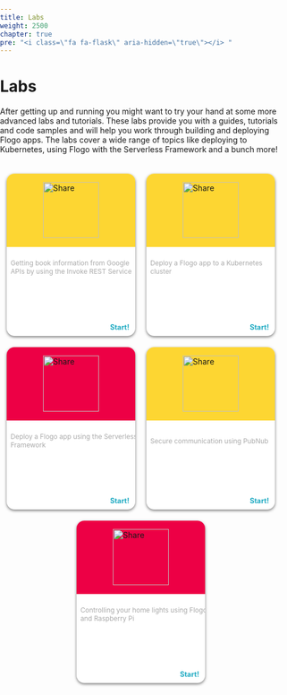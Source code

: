 ```yaml
---
title: Labs
weight: 2500
chapter: true
pre: "<i class=\"fa fa-flask\" aria-hidden=\"true\"></i> "
---
```


# Labs

After getting up and running you might want to try your hand at some more advanced labs and tutorials. These labs provide you with a guides, tutorials and code samples and will help you work through building and deploying Flogo apps. The labs cover a wide range of topics like deploying to Kubernetes, using Flogo with the Serverless Framework and a bunch more!

<style>
html,
body {
  width: 100%;
  height: 100%;
  margin: 0;
  padding: 0;
}
body {
  align-items: center;
  flex-direction: row;
  flex-wrap: wrap;
  justify-content: center;
}
.cards {
  margin-top: 25px;
  align-items: center;
  display: flex;
  flex-direction: row;
  flex-wrap: wrap;
  justify-content: center;
  margin-bottom: 50px;
}
.card {
  position: relative;
  border-radius: 1em;
  width: 230px;
  height: 290px;
  background-color: #FFF;
  -webkit-box-shadow: 0 2px 5px #777;
  -moz-box-shadow: 0 2px 5px #777;
  box-shadow: 0 2px 5px #777;
  overflow: hidden;
  margin: 10px 10px;
  -webkit-transition: all 0.2s ease-in-out;
  -moz-transition: all 0.2s ease-in-out;
  transition: all 0.2s ease-in-out;
}
.card .card-header {
  position: absolute;
  align-items: center;
  display: flex;
  flex-direction: row;
  flex-wrap: wrap;
  justify-content: center;
  left: 0;
  top: 0;
  width: 100%;
  height: 45%;
}
.card .card-header .card-image {
  height: 100px;
}
.card .card-header.bg1 {
  background-color: #FDD632;
}
.card .card-header.bg2 {
  background-color: #ED0045;
}
.card .card-header.bg3 {
  background-color: #0438A1;
}
.card .card-content {
  position: absolute;
  top: 45%;
  left: 0;
  width: 100%;
  height: 55%;
  padding: 0 3%;
}
.card .card-content .card-text {
  position: absolute;
  top: 15%;
  -webkit-transform: translate(0, -50%);
  -moz-transform: translate(0, -50%);
  transform: translate(0, -50%);
  color: #AAA;
  font-size: .85em;
}
.card .card-content .card-start {
  position: absolute;
  right: 10%;
  bottom: 5%;
  text-decoration: none;
  font-size: .9em;
  color: #1EAAC2;
  font-weight: bold;
}
.card .card-content .card-start:hover {
  color: #8ED4E0;
}
.card:hover {
  -webkit-box-shadow: 0 5px 6px #777;
  -moz-box-shadow: 0 5px 6px #777;
  box-shadow: 0 5px 6px #777;
  -webkit-transform: translate(0, -2%);
  -moz-transform: translate(0, -2%);
  transform: translate(0, -2%);
}
</style>

<div class="cards">

  <div class="card">
    <div class="card-header bg1">
      <img class="card-image" src="../images/labs/009-scientific.svg" alt="Share" />
    </div>
    <div class="card-content">
      <p class="card-text">Getting book information from Google APIs by using the Invoke REST Service</p>
      <a class="card-start" href="./books-demo" alt="Start">Start!</a>
    </div>
  </div>

  <div class="card">
    <div class="card-header bg1">
      <img class="card-image" src="../images/labs/009-scientific.svg" alt="Share" />
    </div>
    <div class="card-content">
      <p class="card-text">Deploy a Flogo app to a Kubernetes cluster</p>
      <a class="card-start" href="./kubernetes-demo" alt="Start">Start!</a>
    </div>
  </div>

  <div class="card">
    <div class="card-header bg2">
      <img class="card-image" src="../images/labs/034-experiment.svg" alt="Share" />
    </div>
    <div class="card-content">
      <p class="card-text">Deploy a Flogo app using the Serverless Framework</p>
      <a class="card-start" href="./serverless" alt="Start">Start!</a>
    </div>
  </div>

  <div class="card">
    <div class="card-header bg1">
      <img class="card-image" src="../images/labs/009-scientific.svg" alt="Share" />
    </div>
    <div class="card-content">
      <p class="card-text">Secure communication using PubNub</p>
      <a class="card-start" href="./pubnub-demo" alt="Start">Start!</a>
    </div>
  </div>

  <div class="card">
    <div class="card-header bg2">
      <img class="card-image" src="../images/labs/034-experiment.svg" alt="Share" />
    </div>
    <div class="card-content">
      <p class="card-text">Controlling your home lights using Flogo and Raspberry Pi</p>
      <a class="card-start" href="./raspberry_iot" alt="Start">Start!</a>
    </div>
  </div>

